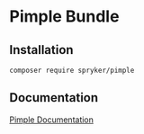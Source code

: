 # Pimple Bundle

## Installation

```
composer require spryker/pimple
```

## Documentation

[Pimple Documentation](http://spryker.github.io/core/bundles/pimple)
